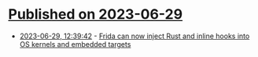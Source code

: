# [Published on 2023-06-29](index.md)

* [2023-06-29, 12:39:42](https://lobste.rs/s/7t9p8t/frida_can_now_inject_rust_inline_hooks) - [Frida can now inject Rust and inline hooks into OS kernels and embedded targets](https://frida.re/news/2023/06/23/frida-16-1-0-released/)
